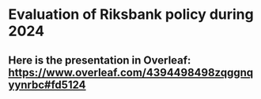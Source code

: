 # Evaluation of Riksbank policy during 2024
## Here is the presentation in Overleaf: https://www.overleaf.com/4394498498zqggnqyynrbc#fd5124
